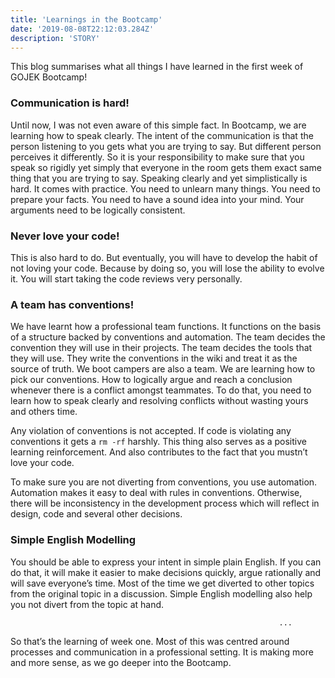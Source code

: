 ```yaml
---
title: 'Learnings in the Bootcamp'
date: '2019-08-08T22:12:03.284Z'
description: 'STORY'
---
```


This blog summarises what all things I have learned in the first week of GOJEK Bootcamp!


### Communication is hard!

Until now, I was not even aware of this simple fact. In Bootcamp, we are learning how to speak clearly. The intent of the communication is that the person listening to you gets what you are trying to say. But different person perceives it differently. So it is your responsibility to make sure that you speak so rigidly yet simply that everyone in the room gets them exact same thing that you are trying to say. Speaking clearly and yet simplistically is hard. It comes with practice. You need to unlearn many things. You need to prepare your facts. You need to have a sound idea into your mind. Your arguments need to be logically consistent.


### Never love your code!

This is also hard to do. But eventually, you will have to develop the habit of not loving your code. Because by doing so, you will lose the ability to evolve it. You will start taking the code reviews very personally.


### A team has conventions!

We have learnt how a professional team functions. It functions on the basis of a structure backed by conventions and automation. The team decides the convention they will use in their projects. The team decides the tools that they will use. They write the conventions in the wiki and treat it as the source of truth. We boot campers are also a team. We are learning how to pick our conventions. How to logically argue and reach a conclusion whenever there is a conflict amongst teammates. To do that, you need to learn how to speak clearly and resolving conflicts without wasting yours and others time.

Any violation of conventions is not accepted. If code is violating any conventions it gets a `rm -rf` harshly. This thing also serves as a positive learning reinforcement. And also contributes to the fact that you mustn’t love your code.

To make sure you are not diverting from conventions, you use automation. Automation makes it easy to deal with rules in conventions. Otherwise, there will be inconsistency in the development process which will reflect in design, code and several other decisions.

### Simple English Modelling

You should be able to express your intent in simple plain English. If you can do that, it will make it easier to make decisions quickly, argue rationally and will save everyone’s time. Most of the time we get diverted to other topics from the original topic in a discussion. Simple English modelling also help you not divert from the topic at hand.

                                                                ... 

So that’s the learning of week one. Most of this was centred around processes and communication in a professional setting. It is making more and more sense, as we go deeper into the Bootcamp.